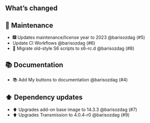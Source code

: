 ## What’s changed

## 🧰 Maintenance

- 🎆 Updates maintenance/license year to 2023 @barisozdag (#5)
- Update CI Workflows @barisozdag (#6)
- 🔨 Migrate old-style S6 scripts to s6-rc.d @barisozdag (#8)

## 📚 Documentation

- 📚 Add My buttons to documentation @barisozdag (#4)

## ⬆️ Dependency updates

- ⬆️ Upgrades add-on base image to 14.3.3 @barisozdag (#7)
- ⬆️ Upgrades Transmission to 4.0.4-r0 @barisozdag (#9)
